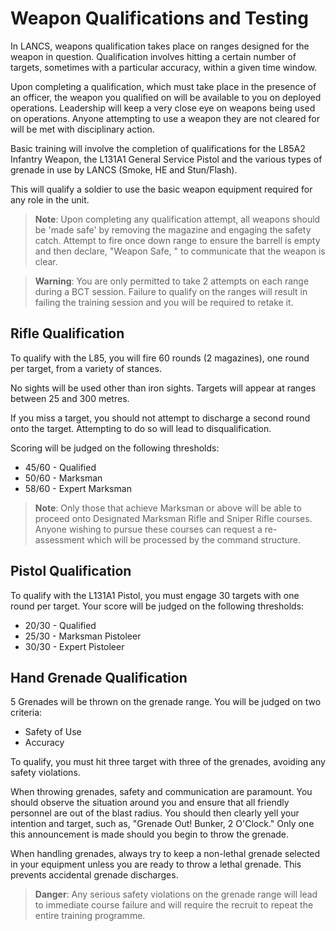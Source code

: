 # Weapon Qualifications and Testing
In LANCS, weapons qualification takes place on ranges designed for the weapon in question. Qualification involves hitting a certain number of targets, sometimes with a particular accuracy, within a given time window.

Upon completing a qualification, which must take place in the presence of an officer, the weapon you qualified on will be available to you on deployed operations. Leadership will keep a very close eye on weapons being used on operations. Anyone attempting to use a weapon they are not cleared for will be met with disciplinary action.

Basic training will involve the completion of qualifications for the L85A2 Infantry Weapon, the L131A1 General Service Pistol and the various types of grenade in use by LANCS (Smoke, HE and Stun/Flash).

This will qualify a soldier to use the basic weapon equipment required for any role in the unit.

> **Note**: Upon completing any qualification attempt, all weapons should be 'made safe' by removing the magazine and engaging the safety catch. Attempt to fire once down range to ensure the barrell is empty and then declare, "Weapon Safe, <rank of training officer>" to communicate that the weapon is clear.

> **Warning**: You are only permitted to take 2 attempts on each range during a BCT session. Failure to qualify on the ranges will result in failing the training session and you will be required to retake it.

## Rifle Qualification
To qualify with the L85, you will fire 60 rounds (2 magazines), one round per target, from a variety of stances.

No sights will be used other than iron sights. Targets will appear at ranges between 25 and 300 metres.

If you miss a target, you should not attempt to discharge a second round onto the target. Attempting to do so will lead to disqualification.

Scoring will be judged on the following thresholds:
- 45/60 - Qualified
- 50/60 - Marksman
- 58/60 - Expert Marksman

> **Note**: Only those that achieve Marksman or above will be able to proceed onto Designated Marksman Rifle and Sniper Rifle courses. Anyone wishing to pursue these courses can request a re-assessment which will be processed by the command structure.

## Pistol Qualification
To qualify with the L131A1 Pistol, you must engage 30 targets with one round per target. Your score will be judged on the following thresholds:
- 20/30 - Qualified
- 25/30 - Marksman Pistoleer
- 30/30 - Expert Pistoleer

## Hand Grenade Qualification
5 Grenades will be thrown on the grenade range. You will be judged on two criteria:
- Safety of Use
- Accuracy

To qualify, you must hit three target with three of the grenades, avoiding any safety violations.

When throwing grenades, safety and communication are paramount. You should observe the situation around you and ensure that all friendly personnel are out of the blast radius. You should then clearly yell your intention and target, such as, "Grenade Out! Bunker, 2 O'Clock." Only one this announcement is made should you begin to throw the grenade.

When handling grenades, always try to keep a non-lethal grenade selected in your equipment unless you are ready to throw a lethal grenade. This prevents accidental grenade discharges.

> **Danger**: Any serious safety violations on the grenade range will lead to immediate course failure and will require the recruit to repeat the entire training programme.
